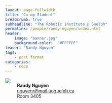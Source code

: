 ```yaml
---
layout: page-fullwidth
title: "Co-op Student"
breadcrumb: true
subheadline: "The Robotic Institute @ Guelph"
permalink: /people/randy-nguyen/index.html
header:
    image: "banner.jpg"
    background-color:  "#FFFFFF"
teaser: "Randy Nguyen"
tags:
    - post format
categories:
    - coop
---
```


<div class="small-6 columns">
  <a href="{{site.baseurl}}/people/randy-nguyen/index.html"><img src="{{site.baseurl}}/images/missing_image.jpg" /></a>
  <p><strong>Randy Nguyen</strong><br />
<a href="mailto:nguyenr@mail.uoguelph.ca ">nguyenr@mail.uoguelph.ca </a> <br />
Room 3405</p>
 </div>
